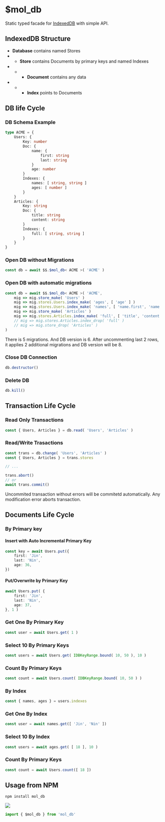 # $mol_db

Static typed facade for [IndexedDB](https://developer.mozilla.org/en-US/docs/Web/API/IndexedDB_API) with simple API.

## IndexedDB Structure

- **Database** contains named Stores
- - **Store** contains Documents by primary keys and named Indexes
- - - **Document** contains any data
- - - **Index** points to Documents

## DB life Cycle

### DB Schema Example

```typescript
type ACME = {
	Users: {
		Key: number
		Doc: {
			name: {
				first: string
				last: string
			}
			age: number
		}
		Indexes: {
			names: [ string, string ]
			ages: [ number ]
		}
	}
	Articles: {
		Key: string
		Doc: {
			title: string
			content: string
		}
		Indexes: {
			full: [ string, string ]
		}
	}
}
```

### Open DB without Migrations

```typescript
const db = await $$.$mol_db< ACME >( 'ACME' )
```

### Open DB with automatic migrations

```typescript
const db = await $$.$mol_db< ACME >( 'ACME',
	mig => mig.store_make( 'Users' )
	mig => mig.stores.Users.index_make( 'ages', [ 'age' ] )
	mig => mig.stores.Users.index_make( 'names', [ 'name.first', 'name.last' ], !!'unique' )
	mig => mig.store_make( 'Articles' )
	mig => mig.stores.Articles.index_make( 'full', [ 'title', 'content' ] )
	// mig => mig.stores.Articles.index_drop( 'full' )
	// mig => mig.store_drop( 'Articles' )
)
```

There is 5 migrations. And DB version is 6. After uncommenting last 2 rows, it applies 2 additional migrations and DB version will be 8.

### Close DB Connection

```typescript
db.destructor()
```

### Delete DB

```typescript
db.kill()
```

## Transaction Life Cycle

### Read Only Transactions

```typescript
const { Users, Articles } = db.read( 'Users', 'Articles' )
```

### Read/Write Trasactions

```typescript
const trans = db.change( 'Users', 'Articles' )
const { Users, Articles } = trans.stores

// ...

trans.abort()
// or
await trans.commit()
```

Uncommited transaction without errors will be commitetd automatically. Any modification error aborts transaction.

## Documents Life Cycle

### By Primary key

#### Insert with Auto Incremental Primary Key

```typescript
const key = await Users.put({
	first: 'Jin',
	last: 'Nin',
	age: 36,
})
```

#### Put/Overwrite by Primary Key

```typescript
await Users.put( {
	first: 'Jin',
	last: 'Nin',
	age: 37,
}, 1 )
```

### Get One By Primary Key

```typescript
const user = await Users.get( 1 )
```

### Select 10 By Primary Keys

```typescript
const users = await Users.get( IDBKeyRange.bound( 10, 50 ), 10 )
```

### Count By Primary Keys

```typescript
const count = await Users.count( IDBKeyRange.bound( 10, 50 ) )
```

### By Index

```typescript
const { names, ages } = users.indexes
```

### Get One By Index

```typescript
const user = await names.get([ 'Jin', 'Nin' ])
```

### Select 10 By Index

```typescript
const users = await ages.get( [ 18 ], 10 )
```

### Count By Primary Keys

```typescript
const count = await Users.count([ 18 ])
```

## Usage from NPM

```
npm install mol_db
```

[![](https://badgen.net/bundlephobia/minzip/mol_db)](https://bundlephobia.com/package/mol_db)

```javascript
import { $mol_db } from 'mol_db'
```
